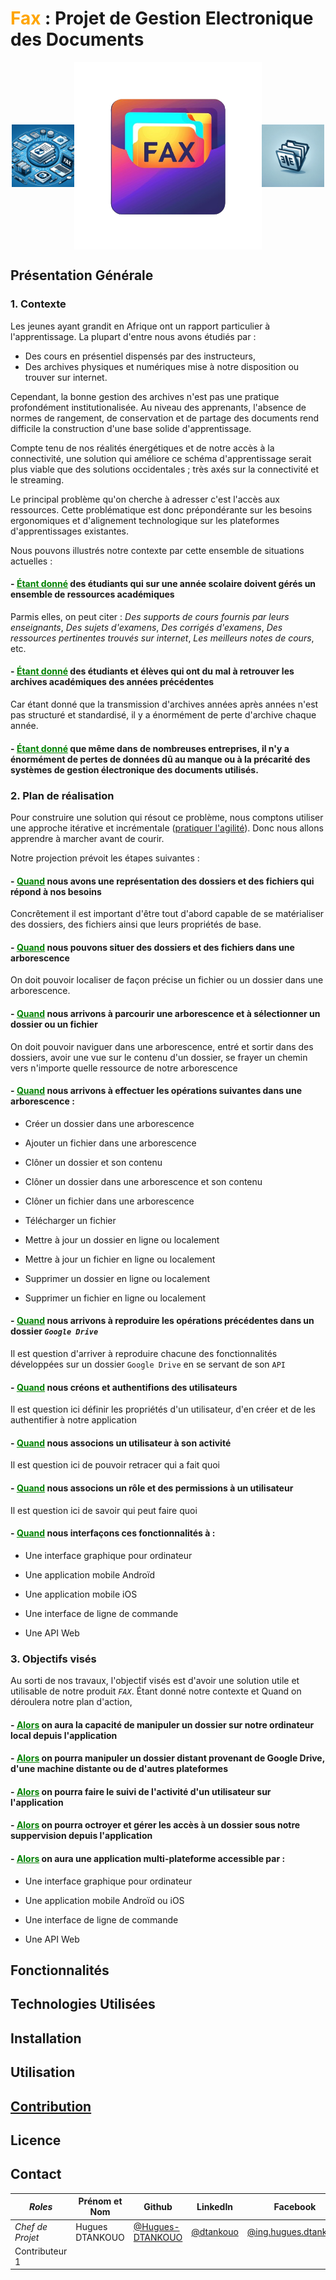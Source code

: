 # <span style="color: orange; font-weight: bold;">Fax</span> : Projet de Gestion Electronique des Documents

<div style="
        display: flex;
        justify-content: center;
        align-items: center;
        height: 300px;
    "
>
    <img src="./assets/fax-img-1.png" width="100" height="auto" alt="Première image" />
    <img src="./assets/logo/Fax-logo.png" width="300" height="auto" alt="Première image" />
    <img src="./assets/fax-img-2.png" width="100" height="auto" alt="Première image" />
</div>

## Présentation Générale

### 1. Contexte

Les jeunes ayant grandit en Afrique ont un rapport particulier à l'apprentissage. La plupart d'entre nous avons étudiés par :

- Des cours en présentiel dispensés par des instructeurs,
- Des archives physiques et numériques mise à notre disposition ou trouver sur internet.

Cependant, la bonne gestion des archives n'est pas une pratique profondément institutionalisée.
Au niveau des apprenants, l'absence de normes de rangement, de conservation et de partage des documents rend difficile la construction d'une base solide d'apprentissage.

Compte tenu de nos réalités énergétiques et de notre accès à la connectivité, une solution qui améliore ce schéma d'apprentissage serait plus viable que des solutions occidentales ; très axés sur la connectivité et le streaming.

Le principal problème qu'on cherche à adresser c'est l'accès aux ressources. Cette problématique est donc prépondérante sur les besoins ergonomiques et d'alignement technologique sur les plateformes d'apprentissages existantes.

Nous pouvons illustrés notre contexte par cette ensemble de situations actuelles :

#### - <span style="color: green; font-weight: bold; text-decoration: underline;">Étant donné</span> des étudiants qui sur une année scolaire doivent gérés un ensemble de ressources académiques

Parmis elles, on peut citer : _Des supports de cours fournis par leurs enseignants_, _Des sujets d'examens_, _Des corrigés d'examens_, _Des ressources pertinentes trouvés sur internet_, _Les meilleurs notes de cours_, etc.

#### - <span style="color: green; font-weight: bold; text-decoration: underline;">Étant donné</span> des étudiants et élèves qui ont du mal à retrouver les archives académiques des années précédentes

Car étant donné que la transmission d'archives années après années n'est pas structuré et standardisé, il y a énormément de perte d'archive chaque année.

#### - <span style="color: green; font-weight: bold; text-decoration: underline;">Étant donné</span> que même dans de nombreuses entreprises, il n'y a énormément de pertes de données dû au manque ou à la précarité des systèmes de gestion électronique des documents utilisés.

### 2. Plan de réalisation

Pour construire une solution qui résout ce problème, nous comptons utiliser une approche itérative et incrémentale ([pratiquer l'agilité](/docs/manifeste%20agile.md)).
Donc nous allons apprendre à marcher avant de courir.

Notre projection prévoit les étapes suivantes :

#### - <span style="color: green; font-weight: bold; text-decoration: underline;">Quand</span> nous avons une représentation des dossiers et des fichiers qui répond à nos besoins

Concrêtement il est important d'être tout d'abord capable de se matérialiser des dossiers, des fichiers ainsi que leurs propriétés de base.

#### - <span style="color: green; font-weight: bold; text-decoration: underline;">Quand</span> nous pouvons situer des dossiers et des fichiers dans une arborescence

On doit pouvoir localiser de façon précise un fichier ou un dossier dans une arborescence.

#### - <span style="color: green; font-weight: bold; text-decoration: underline;">Quand</span> nous arrivons à parcourir une arborescence et à sélectionner un dossier ou un fichier

On doit pouvoir naviguer dans une arborescence, entré et sortir dans des dossiers, avoir une vue sur le contenu d'un dossier, se frayer un chemin vers n'importe quelle ressource de notre arborescence

#### - <span style="color: green; font-weight: bold; text-decoration: underline;">Quand</span> nous arrivons à effectuer les opérations suivantes dans une arborescence :

- Créer un dossier dans une arborescence

- Ajouter un fichier dans une arborescence

- Clôner un dossier et son contenu

- Clôner un dossier dans une arborescence et son contenu

- Clôner un fichier dans une arborescence

- Télécharger un fichier

- Mettre à jour un dossier en ligne ou localement

- Mettre à jour un fichier en ligne ou localement

- Supprimer un dossier en ligne ou localement

- Supprimer un fichier en ligne ou localement

#### - <span style="color: green; font-weight: bold; text-decoration: underline;">Quand</span> nous arrivons à reproduire les opérations précédentes dans un dossier *`Google Drive`*

Il est question d'arriver à reproduire chacune des fonctionnalités développées sur un dossier `Google Drive` en se servant de son `API`

#### - <span style="color: green; font-weight: bold; text-decoration: underline;">Quand</span> nous créons et authentifions des utilisateurs

Il est question ici définir les propriétés d'un utilisateur, d'en créer et de les authentifier à notre application

#### - <span style="color: green; font-weight: bold; text-decoration: underline;">Quand</span> nous associons un utilisateur à son activité

Il est question ici de pouvoir retracer qui a fait quoi

#### - <span style="color: green; font-weight: bold; text-decoration: underline;">Quand</span> nous associons un rôle et des permissions à un utilisateur

Il est question ici de savoir qui peut faire quoi

#### - <span style="color: green; font-weight: bold; text-decoration: underline;">Quand</span> nous interfaçons ces fonctionnalités à :

- Une interface graphique pour ordinateur

- Une application mobile Androïd

- Une application mobile iOS

- Une interface de ligne de commande

- Une API Web

### 3. Objectifs visés

Au sorti de nos travaux, l'objectif visés est d'avoir une solution utile et utilisable de notre produit *`FAX`*. Étant donné notre contexte et Quand on déroulera notre plan d'action,

#### - <span style="color: green; font-weight: bold; text-decoration: underline;">Alors</span> on aura la capacité de manipuler un dossier sur notre ordinateur local depuis l'application

#### - <span style="color: green; font-weight: bold; text-decoration: underline;">Alors</span> on pourra manipuler un dossier distant provenant de Google Drive, d'une machine distante ou de d'autres plateformes

#### - <span style="color: green; font-weight: bold; text-decoration: underline;">Alors</span> on pourra faire le suivi de l'activité d'un utilisateur sur l'application

#### - <span style="color: green; font-weight: bold; text-decoration: underline;">Alors</span> on pourra octroyer et gérer les accès à un dossier sous notre suppervision depuis l'application

#### - <span style="color: green; font-weight: bold; text-decoration: underline;">Alors</span> on aura une application multi-plateforme accessible par :

- Une interface graphique pour ordinateur

- Une application mobile Androïd ou iOS

- Une interface de ligne de commande

- Une API Web

## Fonctionnalités

## Technologies Utilisées

## Installation

## Utilisation

## [Contribution](CONTRIBUTING.md)

## Licence

## Contact

| *Roles* | Prénom et Nom | Github | LinkedIn | Facebook | Téléphone |
|---------|---------------|--------|----------|----------|-----------|
| *Chef de Projet* | Hugues DTANKOUO | [@Hugues-DTANKOUO](https://github.com/Hugues-DTANKOUO)   |   [@dtankouo](https://linkedin.com/in/dtankouo)   |   [@ing.hugues.dtankouo](https://facebook.com/ing.hugues.dtankouo)   |   [+1(819)529-4795](https://wa.me/message/RE3Z6BSVNAOTF1) |
| Contributeur 1 | | | | | |
